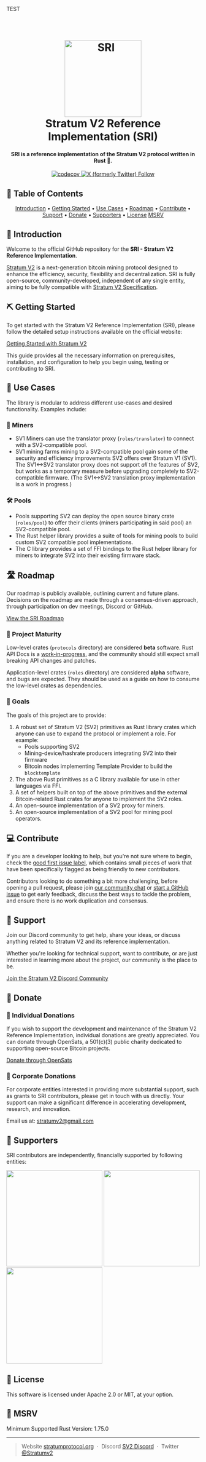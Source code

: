 TEST
<h1 align="center">
  <br>
  <a href="https://stratumprotocol.org"><img src="https://github.com/stratum-mining/stratumprotocol.org/blob/660ecc6ccd2eca82d0895cef939f4670adc6d1f4/src/.vuepress/public/assets/stratum-logo%402x.png" alt="SRI" width="200"></a>
  <br>
Stratum V2 Reference Implementation (SRI)
  <br>
</h1>

<h4 align="center">SRI is a reference implementation of the Stratum V2 protocol written in Rust 🦀.</h4>

<p align="center">
  <a href="https://codecov.io/gh/stratum-mining/stratum">
    <img src="https://codecov.io/gh/stratum-mining/stratum/branch/main/graph/badge.svg" alt="codecov">
  </a>
  <a href="https://twitter.com/intent/follow?screen_name=stratumv2">
    <img src="https://img.shields.io/twitter/follow/stratumv2?style=social" alt="X (formerly Twitter) Follow">
  </a>
</p>

## 💼 Table of Contents

<p align="center">
  <a href="#-introduction">Introduction</a> •
  <a href="#%EF%B8%8F-getting-started">Getting Started</a> •
  <a href="#-use-cases">Use Cases</a> •
  <a href="#-roadmap">Roadmap</a> •
  <a href="#-contribute">Contribute</a> •
  <a href="#-support">Support</a> •
  <a href="#-donate">Donate</a> •
  <a href="#-supporters">Supporters</a> •
  <a href="#-license">License</a> 
  <a href="#-msrv">MSRV</a>
</p>

## 👋 Introduction

Welcome to the official GitHub repository for the **SRI - Stratum V2 Reference Implementation**. 

[Stratum V2](https://stratumprotocol.org) is a next-generation bitcoin mining protocol designed to enhance the efficiency, security, flexibility and decentralization. 
SRI is fully open-source, community-developed, independent of any single entity, aiming to be fully compatible with [Stratum V2 Specification](https://github.com/stratum-mining/sv2-spec).

## ⛏️ Getting Started

To get started with the Stratum V2 Reference Implementation (SRI), please follow the detailed setup instructions available on the official website:

[Getting Started with Stratum V2](https://stratumprotocol.org/getting-started/)

This guide provides all the necessary information on prerequisites, installation, and configuration to help you begin using, testing or contributing to SRI.

## 🚀 Use Cases

The library is modular to address different use-cases and desired functionality. Examples include:

### 👷 Miners

- SV1 Miners can use the translator proxy (`roles/translator`) to connect with a SV2-compatible pool.
- SV1 mining farms mining to a SV2-compatible pool gain some of the security and efficiency improvements SV2 offers over Stratum V1 (SV1). The SV1<->SV2 translator proxy does not support  _all_ the features of SV2, but works as a temporary measure before upgrading completely to SV2-compatible firmware. (The SV1<->SV2 translation proxy implementation is a work in progress.)

### 🛠️ Pools

- Pools supporting SV2 can deploy the open source binary crate (`roles/pool`) to offer their clients (miners participating in said pool) an SV2-compatible pool.
- The Rust helper library provides a suite of tools for mining pools to build custom SV2 compatible pool implementations.
- The C library provides a set of FFI bindings to the Rust helper library for miners to integrate SV2 into their existing firmware stack.

## 🛣 Roadmap 

Our roadmap is publicly available, outlining current and future plans. Decisions on the roadmap are made through a consensus-driven approach, through participation on dev meetings, Discord or GitHub.

[View the SRI Roadmap](https://github.com/orgs/stratum-mining/projects/5)

### 🏅 Project Maturity

Low-level crates (`protocols` directory) are considered **beta** software. Rust API Docs is a [work-in-progress](https://github.com/stratum-mining/stratum/issues/845), and the community should still expect small breaking API changes and patches.

Application-level crates (`roles` directory) are considered **alpha** software, and bugs are expected. They should be used as a guide on how to consume the low-level crates as dependencies.

### 🎯 Goals

The goals of this project are to provide:

1. A robust set of Stratum V2 (SV2) primitives as Rust library crates which anyone can use
   to expand the protocol or implement a role. For example:
   - Pools supporting SV2
   - Mining-device/hashrate producers integrating SV2 into their firmware
   - Bitcoin nodes implementing Template Provider to build the `blocktemplate`
2. The above Rust primitives as a C library available for use in other languages via FFI.
3. A set of helpers built on top of the above primitives and the external Bitcoin-related Rust crates for anyone to implement the SV2 roles.
4. An open-source implementation of a SV2 proxy for miners.
5. An open-source implementation of a SV2 pool for mining pool operators.

## 💻 Contribute 

If you are a developer looking to help, but you're not sure where to begin, check the [good first issue label](https://github.com/stratum-mining/stratum/labels/good%20first%20issue), which contains small pieces of work that have been specifically flagged as being friendly to new contributors.

Contributors looking to do something a bit more challenging, before opening a pull request, please join [our community chat](https://discord.gg/fsEW23wFYs) or [start a GitHub issue](https://github.com/stratum-mining/stratum/issues) to get early feedback, discuss the best ways to tackle the problem, and ensure there is no work duplication and consensus.

## 🤝 Support

Join our Discord community to get help, share your ideas, or discuss anything related to Stratum V2 and its reference implementation. 

Whether you're looking for technical support, want to contribute, or are just interested in learning more about the project, our community is the place to be.

[Join the Stratum V2 Discord Community](https://discord.gg/fsEW23wFYs)

## 🎁 Donate

### 👤 Individual Donations 
If you wish to support the development and maintenance of the Stratum V2 Reference Implementation, individual donations are greatly appreciated. You can donate through OpenSats, a 501(c)(3) public charity dedicated to supporting open-source Bitcoin projects.

[Donate through OpenSats](https://opensats.org/projects/stratumv2)

### 🏢 Corporate Donations
For corporate entities interested in providing more substantial support, such as grants to SRI contributors, please get in touch with us directly. Your support can make a significant difference in accelerating development, research, and innovation.

Email us at: stratumv2@gmail.com

## 🙏 Supporters

SRI contributors are independently, financially supported by following entities: 

<p float="left">
  <a href="https://hrf.org"><img src="https://raw.githubusercontent.com/stratum-mining/stratumprotocol.org/main/src/.vuepress/public/assets/hrf-logo-boxed.svg" width="250" /></a>
  <a href="https://spiral.xyz"><img src="https://raw.githubusercontent.com/stratum-mining/stratumprotocol.org/main/src/.vuepress/public/assets/Spiral-logo-boxed.svg" width="250" /></a>
  <a href="https://opensats.org/"><img src="https://raw.githubusercontent.com/stratum-mining/stratumprotocol.org/main/src/.vuepress/public/assets/opensats-logo-boxed.svg" width="250" /></a>
</p>

## 📖 License
This software is licensed under Apache 2.0 or MIT, at your option.

## 🦀 MSRV
Minimum Supported Rust Version: 1.75.0

---

> Website [stratumprotocol.org](https://www.stratumprotocol.org) &nbsp;&middot;&nbsp;
> Discord [SV2 Discord](https://discord.gg/fsEW23wFYs) &nbsp;&middot;&nbsp;
> Twitter [@Stratumv2](https://twitter.com/StratumV2)
